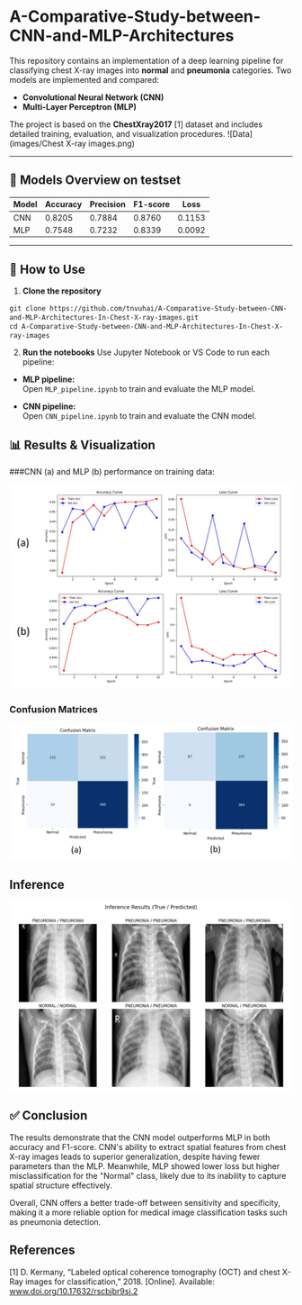 # A-Comparative-Study-between-CNN-and-MLP-Architectures

This repository contains an implementation of a deep learning pipeline for classifying chest X-ray images into **normal** and **pneumonia** categories. Two models are implemented and compared:

- **Convolutional Neural Network (CNN)**
- **Multi-Layer Perceptron (MLP)**

The project is based on the **ChestXray2017** [1] dataset  and includes detailed training, evaluation, and visualization procedures.
![Data](images/Chest X-ray images.png)

---

## 🧠 Models Overview on testset

| Model | Accuracy | Precision | F1-score | Loss  |
|---------|-------------|-------------|-----------|---------|
| CNN  | 0.8205      | 0.7884     | 0.8760   | 0.1153 |
| MLP  | 0.7548      | 0.7232     | 0.8339   | 0.0092 |

---

## 🚀 How to Use

1. **Clone the repository**

```
git clone https://github.com/tnvuhai/A-Comparative-Study-between-CNN-and-MLP-Architectures-In-Chest-X-ray-images.git
cd A-Comparative-Study-between-CNN-and-MLP-Architectures-In-Chest-X-ray-images
```

2. **Run the notebooks**
Use Jupyter Notebook or VS Code to run each pipeline:

- **MLP pipeline:**  
  Open `MLP_pipeline.ipynb` to train and evaluate the MLP model.

- **CNN pipeline:**  
  Open `CNN_pipeline.ipynb` to train and evaluate the CNN model.

## 📊 Results & Visualization
###CNN (a) and MLP (b) performance on training data:

![CNN&MLP Result](images/TrainingCurve.png)

### Confusion Matrices
![Confusion Matrices](images/ConfusionMatrix.png)

## Inference
![Inference](images/Inference.png)

## ✅ Conclusion

The results demonstrate that the CNN model outperforms MLP in both accuracy and F1-score. CNN's ability to extract spatial features from chest X-ray images leads to superior generalization, despite having fewer parameters than the MLP. Meanwhile, MLP showed lower loss but higher misclassification for the "Normal" class, likely due to its inability to capture spatial structure effectively.

Overall, CNN offers a better trade-off between sensitivity and specificity, making it a more reliable option for medical image classification tasks such as pneumonia detection.

## References
[1] D. Kermany, “Labeled optical coherence tomography (OCT) and chest X-Ray images for classification,” 2018. [Online]. Available: www.doi.org/10.17632/rscbjbr9sj.2
